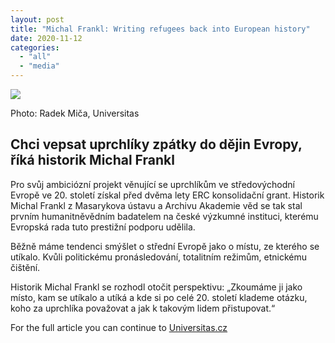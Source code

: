 ```yaml
---
layout: post
title: "Michal Frankl: Writing refugees back into European history"
date: 2020-11-12
categories: 
  - "all"
  - "media"
---
```


![](../../../../assets/images/Frankl_TITUL-1106x553-728484131-1024x512.jpg)

Photo: Radek Miča, Universitas

## Chci vepsat uprchlíky zpátky do dějin Evropy, říká historik Michal Frankl

Pro svůj ambiciózní projekt věnující se uprchlíkům ve středovýchodní Evropě ve 20. století získal před dvěma lety ERC konsolidační grant. Historik Michal Frankl z Masarykova ústavu a Archivu Akademie věd se tak stal prvním humanitněvědním badatelem na české výzkumné instituci, kterému Evropská rada tuto prestižní podporu udělila.

Běžně máme tendenci smýšlet o střední Evropě jako o místu, ze kterého se utíkalo. Kvůli politickému pronásledování, totalitním režimům, etnickému čištění.

Historik Michal Frankl se rozhodl otočit perspektivu: „Zkoumáme ji jako místo, kam se utíkalo a utíká a kde si po celé 20. století klademe otázku, koho za uprchlíka považovat a jak k takovým lidem přistupovat.“

For the full article you can continue to [Universitas.cz](https://www.universitas.cz/osobnosti/6162-chci-vepsat-uprchliky-zpatky-do-dejin-stredovychodni-evropy-rika-historik-michal-frankl)
